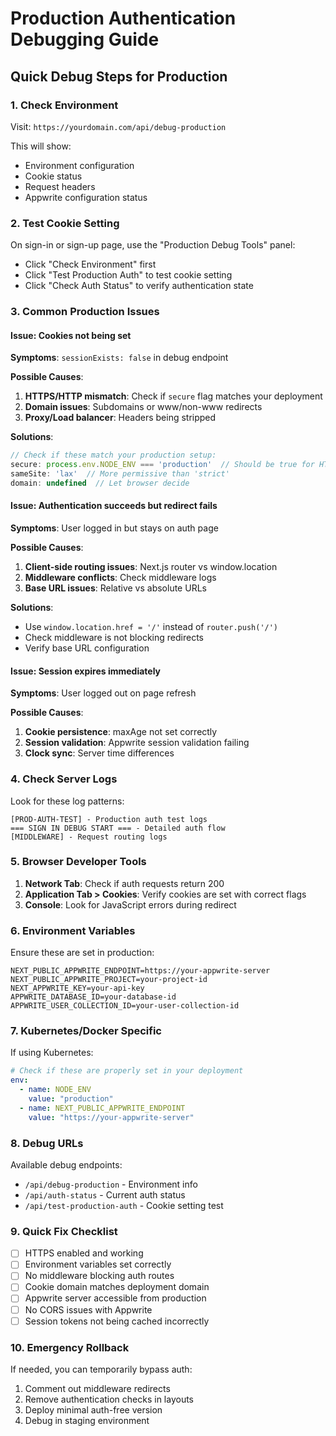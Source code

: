 # Production Authentication Debugging Guide

## Quick Debug Steps for Production

### 1. Check Environment
Visit: `https://yourdomain.com/api/debug-production`

This will show:
- Environment configuration
- Cookie status
- Request headers
- Appwrite configuration status

### 2. Test Cookie Setting
On sign-in or sign-up page, use the "Production Debug Tools" panel:
- Click "Check Environment" first
- Click "Test Production Auth" to test cookie setting
- Click "Check Auth Status" to verify authentication state

### 3. Common Production Issues

#### Issue: Cookies not being set
**Symptoms**: `sessionExists: false` in debug endpoint

**Possible Causes**:
1. **HTTPS/HTTP mismatch**: Check if `secure` flag matches your deployment
2. **Domain issues**: Subdomains or www/non-www redirects
3. **Proxy/Load balancer**: Headers being stripped

**Solutions**:
```javascript
// Check if these match your production setup:
secure: process.env.NODE_ENV === 'production'  // Should be true for HTTPS
sameSite: 'lax'  // More permissive than 'strict'
domain: undefined  // Let browser decide
```

#### Issue: Authentication succeeds but redirect fails
**Symptoms**: User logged in but stays on auth page

**Possible Causes**:
1. **Client-side routing issues**: Next.js router vs window.location
2. **Middleware conflicts**: Check middleware logs
3. **Base URL issues**: Relative vs absolute URLs

**Solutions**:
- Use `window.location.href = '/'` instead of `router.push('/')`
- Check middleware is not blocking redirects
- Verify base URL configuration

#### Issue: Session expires immediately
**Symptoms**: User logged out on page refresh

**Possible Causes**:
1. **Cookie persistence**: maxAge not set correctly
2. **Session validation**: Appwrite session validation failing
3. **Clock sync**: Server time differences

### 4. Check Server Logs

Look for these log patterns:
```
[PROD-AUTH-TEST] - Production auth test logs
=== SIGN IN DEBUG START === - Detailed auth flow
[MIDDLEWARE] - Request routing logs
```

### 5. Browser Developer Tools

1. **Network Tab**: Check if auth requests return 200
2. **Application Tab > Cookies**: Verify cookies are set with correct flags
3. **Console**: Look for JavaScript errors during redirect

### 6. Environment Variables

Ensure these are set in production:
```
NEXT_PUBLIC_APPWRITE_ENDPOINT=https://your-appwrite-server
NEXT_PUBLIC_APPWRITE_PROJECT=your-project-id
NEXT_APPWRITE_KEY=your-api-key
APPWRITE_DATABASE_ID=your-database-id
APPWRITE_USER_COLLECTION_ID=your-user-collection-id
```

### 7. Kubernetes/Docker Specific

If using Kubernetes:
```yaml
# Check if these are properly set in your deployment
env:
  - name: NODE_ENV
    value: "production"
  - name: NEXT_PUBLIC_APPWRITE_ENDPOINT
    value: "https://your-appwrite-server"
```

### 8. Debug URLs

Available debug endpoints:
- `/api/debug-production` - Environment info
- `/api/auth-status` - Current auth status
- `/api/test-production-auth` - Cookie setting test

### 9. Quick Fix Checklist

- [ ] HTTPS enabled and working
- [ ] Environment variables set correctly
- [ ] No middleware blocking auth routes
- [ ] Cookie domain matches deployment domain
- [ ] Appwrite server accessible from production
- [ ] No CORS issues with Appwrite
- [ ] Session tokens not being cached incorrectly

### 10. Emergency Rollback

If needed, you can temporarily bypass auth:
1. Comment out middleware redirects
2. Remove authentication checks in layouts
3. Deploy minimal auth-free version
4. Debug in staging environment
